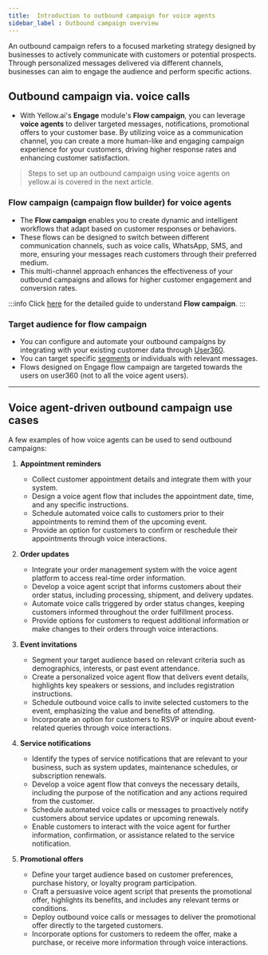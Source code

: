 ```yaml
---
title:  Introduction to outbound campaign for voice agents
sidebar_label : Outbound campaign overview
---
```


An outbound campaign refers to a focused marketing strategy designed by businesses to actively communicate with customers or potential prospects. Through personalized messages delivered via different channels, businesses can aim to engage the audience and perform specific actions. 


## Outbound campaign via. voice calls

- With Yellow.ai's **Engage** module's **Flow campaign**, you can leverage **voice agents** to deliver targeted messages, notifications, promotional offers to your customer base. By utilizing voice as a communication channel, you can create a more human-like and engaging campaign experience for your customers, driving higher response rates and enhancing customer satisfaction.

> Steps to set up an outbound campaign using voice agents on yellow.ai is covered in the next article. 

### Flow campaign (campaign flow builder) for voice agents

* The **Flow campaign** enables you to create dynamic and intelligent workflows that adapt based on customer responses or behaviors.
* These flows can be designed to switch between different communication channels, such as voice calls, WhatsApp, SMS, and more, ensuring your messages reach customers through their preferred medium. 
* This multi-channel approach enhances the effectiveness of your outbound campaigns and allows for higher customer engagement and conversion rates.

:::info
Click [here](https://docs.yellow.ai/docs/platform_concepts/engagement/flows_campaign) for the detailed guide to understand **Flow campaign**.
:::

### Target audience for flow campaign

* You can configure and automate your outbound campaigns by integrating with your existing customer data through [User360](https://docs.yellow.ai/docs/platform_concepts/engagement/cdp/overview). 
* You can target specific [segments](https://docs.yellow.ai/docs/platform_concepts/engagement/cdp/user_data_segments/segments_overview) or individuals with relevant messages. 
* Flows designed on Engage flow campaign are targeted towards the users on user360 (not to all the voice agent users).

-------

## Voice agent-driven outbound campaign use cases 

A few examples of how voice agents can be used to send outbound campaigns:

1. **Appointment reminders**
    * Collect customer appointment details and integrate them with your system.
    * Design a voice agent flow that includes the appointment date, time, and any specific instructions.
    * Schedule automated voice calls to customers prior to their appointments to remind them of the upcoming event.
    * Provide an option for customers to confirm or reschedule their appointments through voice interactions.

2. **Order updates**
    * Integrate your order management system with the voice agent platform to access real-time order information.
    * Develop a voice agent script that informs customers about their order status, including processing, shipment, and delivery updates.
    * Automate voice calls triggered by order status changes, keeping customers informed throughout the order fulfillment process.
    * Provide options for customers to request additional information or make changes to their orders through voice interactions.

3. **Event invitations**
    * Segment your target audience based on relevant criteria such as demographics, interests, or past event attendance.
    * Create a personalized voice agent flow that delivers event details, highlights key speakers or sessions, and includes registration instructions.
    * Schedule outbound voice calls to invite selected customers to the event, emphasizing the value and benefits of attending.
    * Incorporate an option for customers to RSVP or inquire about event-related queries through voice interactions.

4. **Service  notifications**
    * Identify the types of service notifications that are relevant to your business, such as system updates, maintenance schedules, or subscription renewals.
    * Develop a voice agent flow that conveys the necessary details, including the purpose of the notification and any actions required from the customer.
    * Schedule automated voice calls or messages to proactively notify customers about service updates or upcoming renewals.
    * Enable customers to interact with the voice agent for further information, confirmation, or assistance related to the service notification.

5. **Promotional offers**
    * Define your target audience based on customer preferences, purchase history, or loyalty program participation.
    * Craft a persuasive voice agent script that presents the promotional offer, highlights its benefits, and includes any relevant terms or conditions.
    * Deploy outbound voice calls or messages to deliver the promotional offer directly to the targeted customers.
    * Incorporate options for customers to redeem the offer, make a purchase, or receive more information through voice interactions.